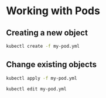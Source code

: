 # Working with Pods

## Creating a new object

```bash
kubectl create -f my-pod.yml
```

## Change existing objects

```bash
kubectl apply -f my-pod.yml

kubectl edit my-pod.yml
```